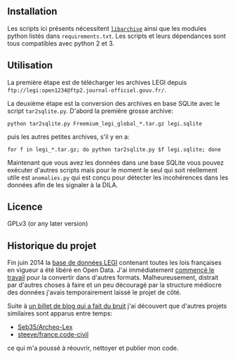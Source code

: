 ## Installation

Les scripts ici présents nécessitent [`libarchive`][libarchive] ainsi que les
modules python listés dans `requirements.txt`. Les scripts et leurs dépendances
sont tous compatibles avec python 2 et 3.

## Utilisation

La première étape est de télécharger les archives LEGI depuis
`ftp://legi:open1234@ftp2.journal-officiel.gouv.fr/`.

La deuxième étape est la conversion des archives en base SQLite avec le script
`tar2sqlite.py`. D'abord la première grosse archive:

    python tar2sqlite.py Freemium_legi_global_*.tar.gz legi.sqlite

puis les autres petites archives, s'il y en a:

    for f in legi_*.tar.gz; do python tar2sqlite.py $f legi.sqlite; done

Maintenant que vous avez les données dans une base SQLite vous pouvez exécuter
d'autres scripts mais pour le moment le seul qui soit réellement utile est
`anomalies.py` qui est conçu pour détecter les incohérences dans les données
afin de les signaler à la DILA.

## Licence

GPLv3 (or any later version)

## Historique du projet

Fin juin 2014 la [base de données LEGI][legi] contenant toutes les lois
françaises en vigueur a été libéré en Open Data. J'ai immédiatement [commencé le
travail][tweet] pour la convertir dans d'autres formats. Malheureusement,
distrait par d'autres choses à faire et un peu découragé par la structure
médiocre des données j'avais temporairement laissé le projet de côté.

Suite à [un billet de blog qui a fait du bruit][korben] j'ai découvert que
d'autres projets similaires sont apparus entre temps:

- [Seb35/Archeo-Lex](https://github.com/Seb35/Archeo-Lex/)
- [steeve/france.code-civil](https://github.com/steeve/france.code-civil)

ce qui m'a poussé à réouvrir, nettoyer et publier mon code.


[libarchive]: http://libarchive.org/
[legi]: https://www.data.gouv.fr/fr/datasets/legi-codes-lois-et-reglements-consolides/
[tweet]: https://twitter.com/Changaco/statuses/484674913954172929
[korben]: http://korben.info/10-etapes-pour-pirater-la-france.html
